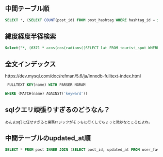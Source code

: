 ## 中間テーブル順

```sql
SELECT *, (SELECT COUNT(post_id) FROM post_hashtag WHERE hashtag_id = id) AS rank, (SELECT COUNT(review_id) FROM review_hashtag WHERE hashtag_id = id) AS foo FROM hashtag WHERE id IN (SELECT id FROM category_hashtag WHERE category_id = 1) ORDER BY rank + foo;
```

## 緯度経度半径検索

```sql
Select("*, (6371 * acos(cos(radians((SELECT lat FROM tourist_spot WHERE id = ?)))* cos(radians(lat))* cos(radians(lng) - radians((SELECT lng FROM tourist_spot WHERE id = ?)))+ sin(radians((SELECT lat FROM tourist_spot WHERE id = ?)))* sin(radians(lat)))) AS distance", query.ID, query.ID, query.ID).Having("distance <= ?", 5).Order("distance")
```

## 全文インデックス

https://dev.mysql.com/doc/refman/5.6/ja/innodb-fulltext-index.html

```sql
 FULLTEXT KEY(name) WITH PARSER NGRAM
```

```sql
WHERE (MATCH(name) AGAINST('keyward'))
```

## sqlクエリ頑張りすぎるのどうなん？
```
あんまsqlに任せすぎると業務ロジックがそっちに行くしでちょっと微妙なところだよね。
```

## 中間テーブルのupdated_at順
```sql
SELECT * FROM post INNER JOIN (SELECT post_id, updated_at FROM user_favorite_post WHERE user_id = 1) hoge ON post.id = hoge.post_id ORDER BY hoge.`updated_at` DESC;
```
